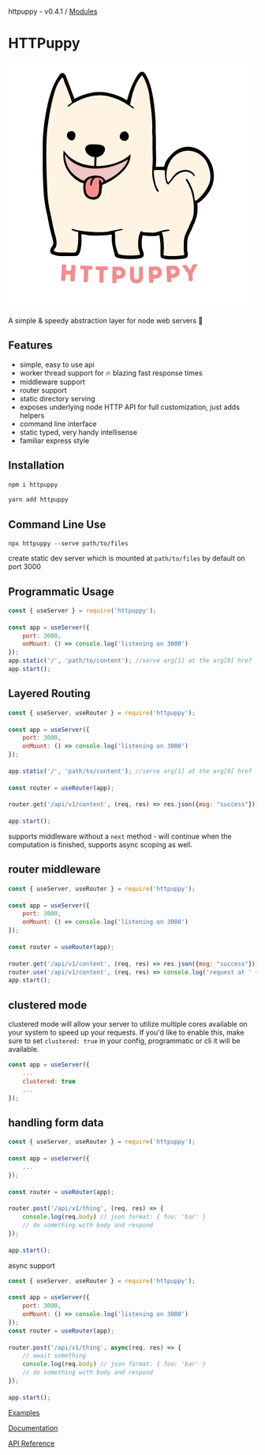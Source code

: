 httpuppy - v0.4.1 / [Modules](modules.md)

# HTTPuppy

![](/.assets/logo.png)

A simple & speedy abstraction layer for node web servers :dog:

## Features

- simple, easy to use api
- worker thread support for :fire: blazing fast response times
- middleware support
- router support
- static directory serving
- exposes underlying node HTTP API for full customization, just adds helpers
- command line interface
- static typed, very handy intellisense
- familiar express style

## Installation

```cmd
npm i httpuppy
```

```cmd
yarn add httpuppy
```

## Command Line Use
```
npx httpuppy --serve path/to/files
```

create static dev server which is mounted at `path/to/files` by default on port 3000

## Programmatic Usage

```js
const { useServer } = require('httpuppy');

const app = useServer({
	port: 3000,
	onMount: () => console.log('listening on 3000')
});
app.static('/', 'path/to/content'); //serve arg[1] at the arg[0] href
app.start();
```

## Layered Routing

```js
const { useServer, useRouter } = require('httpuppy');

const app = useServer({
	port: 3000,
	onMount: () => console.log('listening on 3000')
});

app.static('/', 'path/to/content'); //serve arg[1] at the arg[0] href

const router = useRouter(app);

router.get('/api/v1/content', (req, res) => res.json({msg: "success"}));

app.start();

```
supports middleware without a `next` method - will continue when the computation is finished, supports async scoping as well.
## router middleware

```js
const { useServer, useRouter } = require('httpuppy');

const app = useServer({
	port: 3000,
	onMount: () => console.log('listening on 3000')
});

const router = useRouter(app);

router.get('/api/v1/content', (req, res) => res.json({msg: "success"}));
router.use('/api/v1/content', (req, res) => console.log('request at ' + req.url));
app.start();
```

## clustered mode

clustered mode will allow your server to utilize multiple cores available on your system to speed up your requests. If you'd like to enable this, make sure to set `clustered: true` in your config, programmatic or cli it will be available.
```js
const app = useServer({
	...
	clustered: true
	...
});
```

## handling form data

```js
const { useServer, useRouter } = require('httpuppy');

const app = useServer({
	...
});

const router = useRouter(app);

router.post('/api/v1/thing', (req, res) => {
	console.log(req.body) // json format: { foo: 'bar' }
	// do something with body and respond
});

app.start();

```

async support
```js
const { useServer, useRouter } = require('httpuppy');

const app = useServer({
	port: 3000,
	onMount: () => console.log('listening on 3000')
});
const router = useRouter(app);

router.post('/api/v1/thing', async(req, res) => {
	// await something
	console.log(req.body) // json format: { foo: 'bar' }
	// do something with body and respond
});

app.start();

```
[Examples](/examples/)

[Documentation](/docs/reference/)

[API Reference](/docs/typedoc/modules.md)
